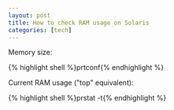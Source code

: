 ```yaml
---
layout: post
title: How to check RAM usage on Solaris
categories: [tech]
---
```

Memory size:

{% highlight shell %}prtconf{% endhighlight %}

Current RAM usage ("top" equivalent):

{% highlight shell %}prstat -t{% endhighlight %}

